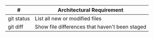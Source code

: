 

| # | Architectural Requirement |
| --- | --- |
| git status | List all new or modified files |
| git diff | Show file differences that haven't been staged |
